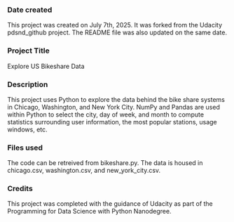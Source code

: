 ### Date created
This project was created on July 7th, 2025. It was forked from the Udacity pdsnd_github project. The README file was also updated on the same date.

### Project Title
Explore US Bikeshare Data

### Description
This project uses Python to explore the data behind the bike share systems in Chicago, Washington, and New York City. NumPy and Pandas are used within Python to select the city, day of week, and month to compute statistics surrounding user information, the most popular stations, usage windows, etc. 

### Files used
The code can be retreived from bikeshare.py. The data is housed in chicago.csv, washington.csv, and new_york_city.csv.

### Credits
This project was completed with the guidance of Udacity as part of the Programming for Data Science with Python Nanodegree.

